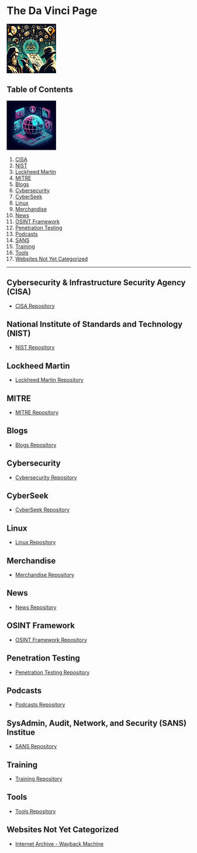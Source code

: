 # The Da Vinci Page
![](https://github.com/Cra5h-Ov3rrid3/The-Da-Vinci-Page/blob/afc5b7bfa30dedd44661052bb3e60e4821d008e7/TDVP/TDVP_01.jpg)
## Table of Contents
![](https://github.com/Cra5h-Ov3rrid3/The-Da-Vinci-Page/blob/e8008dd7d8677ccb08e75e0f09b77101477a59bf/TDVP/TDVP_02.jpg)
1.  [CISA]()
2.  [NIST]()
3.  [Lockheed Martin]()
4.  [MITRE]()
5.  [Blogs]()
6.  [Cybersecurity]()
7.  [CyberSeek]()
8.  [Linux]()
9.  [Merchandise]()
10. [News]()
11. [OSINT Framework]()
12. [Penetration Testing]()
13. [Podcasts]()
14. [SANS]()
15. [Training]()
16. [Tools]()
17. [Websites Not Yet Categorized]()
---
## Cybersecurity & Infrastructure Security Agency (CISA)
 - [CISA Repository](https://github.com/Cra5h-Ov3rrid3/Cybersecurity-Infrastructure-Security-Agency.git)
## National Institute of Standards and Technology (NIST)
 - [NIST Repository](https://github.com/Cra5h-Ov3rrid3/National-Institute-of-Standards-and-Technology.git)
## Lockheed Martin
 - [Lockheed Martin Repository](https://github.com/Cra5h-Ov3rrid3/Lockheed-Martin.git)
## MITRE
 - [MITRE Repository](https://github.com/Cra5h-Ov3rrid3/MITRE.git)
## Blogs
 - [Blogs Repository](https://github.com/Cra5h-Ov3rrid3/Blogs.git)
## Cybersecurity
 - [Cybersecurity Repository](https://github.com/Cra5h-Ov3rrid3/Cybersecurity/blob/cc5f26b936253c3cc8d6bebd1d2f3b6aa2c8837b/README.md)
## CyberSeek
 - [CyberSeek Repository](https://github.com/Cra5h-Ov3rrid3/CyberSeek.git)
## Linux
 - [Linux Repository](https://github.com/Cra5h-Ov3rrid3/Linux/blob/bb0e7739cc9911fae22a2ea58e40c2a7abae2098/README.md)
## Merchandise
 - [Merchandise Repository](https://github.com/Cra5h-Ov3rrid3/Merchandise.git)
## News
 - [News Repository](https://github.com/Cra5h-Ov3rrid3/News/blob/4ff01803319be2db033a80a37dbb7645c393b4aa/README.md)
## OSINT Framework
 - [OSINT Framework Repository](https://github.com/Cra5h-Ov3rrid3/OSINT-Framework/blob/adabe5d78283ff8a455bcde6ba5c88192db33a22/README.md)
## Penetration Testing
 - [Penetration Testing Repository](https://github.com/Cra5h-Ov3rrid3/Penetration-Testing.git)
## Podcasts
 - [Podcasts Repository](https://github.com/Cra5h-Ov3rrid3/Podcasts/blob/95b7e506aac39620b282bda63610ef66f6706fbb/README.md)
## SysAdmin, Audit, Network, and Security (SANS) Institue
 - [SANS Repository](https://github.com/Cra5h-Ov3rrid3/SysAdmin-Audit-Network-and-Security-Institue/blob/35a8b1afbd736297f985bcfb40fe052e665f0de6/README.md)
## Training
 - [Training Repository](https://github.com/Cra5h-Ov3rrid3/Training.git)
## Tools
 - [Tools Repository](https://github.com/Cra5h-Ov3rrid3/Tools.git)
## Websites Not Yet Categorized
 - [Internet Archive - Wayback Machine](https://archive.org/)
